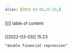 ```yaml
---
alias: [2022-03-03,15:23,]
---
```

[[]]
table of content
```toc
```

[[2022-03-03]] 15:23

```query
"double financial repression"
```